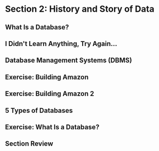 # Section 2: History and Story of Data 

## What Is a Database? 

## I Didn't Learn Anything, Try Again... 

## Database Management Systems (DBMS)

## Exercise: Building Amazon 

## Exercise: Building Amazon 2

## 5 Types of Databases 

## Exercise: What Is a Database? 

## Section Review 